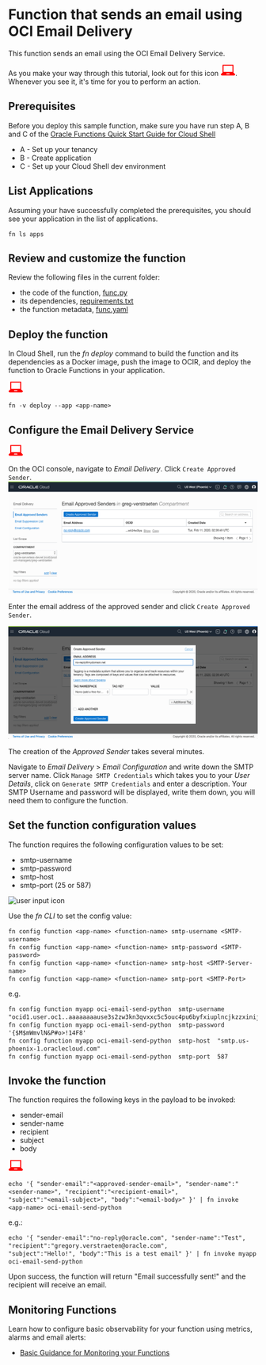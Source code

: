 # Function that sends an email using OCI Email Delivery
This function sends an email using the OCI Email Delivery Service.

As you make your way through this tutorial, look out for this icon ![user input icon](./images/userinput.png).
Whenever you see it, it's time for you to perform an action.


## Prerequisites
Before you deploy this sample function, make sure you have run step A, B and C of the [Oracle Functions Quick Start Guide for Cloud Shell](https://www.oracle.com/webfolder/technetwork/tutorials/infographics/oci_functions_cloudshell_quickview/functions_quickview_top/functions_quickview/index.html)
* A - Set up your tenancy
* B - Create application
* C - Set up your Cloud Shell dev environment


## List Applications 
Assuming your have successfully completed the prerequisites, you should see your 
application in the list of applications.
```
fn ls apps
```


## Review and customize the function
Review the following files in the current folder:
* the code of the function, [func.py](./func.py)
* its dependencies, [requirements.txt](./requirements.txt)
* the function metadata, [func.yaml](./func.yaml)


## Deploy the function
In Cloud Shell, run the *fn deploy* command to build the function and its dependencies as a Docker image, 
push the image to OCIR, and deploy the function to Oracle Functions in your application.

![user input icon](./images/userinput.png)
```
fn -v deploy --app <app-name>
```


## Configure the Email Delivery Service
![user input icon](./images/userinput.png)

On the OCI console, navigate to *Email Delivery*. Click `Create Approved Sender`.
![create topic](./images/create_approved_sender-1.png)

Enter the email address of the approved sender and click `Create Approved Sender`.

![create subscription](./images/create_approved_sender-2.png)

The creation of the *Approved Sender* takes several minutes.

Navigate to *Email Delivery* > *Email Configuration* and write down the SMTP server name.
Click `Manage SMTP Credentials` which takes you to your *User Details*, click on `Generate SMTP Credentials` and enter a description. Your SMTP Username and password will be displayed, write them down, you will need them to configure the function.


## Set the function configuration values
The function requires the following configuration values to be set:
- smtp-username
- smtp-password
- smtp-host
- smtp-port (25 or 587)

![user input icon](../images/userinput.png)

Use the *fn CLI* to set the config value:
```
fn config function <app-name> <function-name> smtp-username <SMTP-username>
fn config function <app-name> <function-name> smtp-password <SMTP-password>
fn config function <app-name> <function-name> smtp-host <SMTP-Server-name>
fn config function <app-name> <function-name> smtp-port <SMTP-Port>
```
e.g.
```
fn config function myapp oci-email-send-python  smtp-username  "ocid1.user.oc1..aaaaaaaause3s2zw3kn3qvxxc5c5ouc4pu6byfxiuplncjkzzxinijhmqj5q@ocid1.tenancy.oc1..aaaaaaaaydrjm77otncda2xn7qtv7l3hqnd3zxn2u6siwdhniibwfv4wwhta.7g.com"
fn config function myapp oci-email-send-python  smtp-password  '{$M$mWmvlN&P#o>!14F8'
fn config function myapp oci-email-send-python  smtp-host  "smtp.us-phoenix-1.oraclecloud.com"
fn config function myapp oci-email-send-python  smtp-port  587
```


## Invoke the function
The function requires the following keys in the payload to be invoked:
- sender-email
- sender-name
- recipient
- subject
- body

![user input icon](./images/userinput.png)
```
echo '{ "sender-email":"<approved-sender-email>", "sender-name":"<sender-name>", "recipient":"<recipient-email>",
"subject":"<email-subject>", "body":"<email-body>" }' | fn invoke <app-name> oci-email-send-python
```
e.g.:
```
echo '{ "sender-email":"no-reply@oracle.com", "sender-name":"Test", "recipient":"gregory.verstraeten@oracle.com",
"subject":"Hello!", "body":"This is a test email" }' | fn invoke myapp oci-email-send-python
```

Upon success, the function will return "Email successfully sent!" and the recipient will receive an email.


## Monitoring Functions

Learn how to configure basic observability for your function using metrics, alarms and email alerts:
* [Basic Guidance for Monitoring your Functions](../basic-observability/functions.md)

